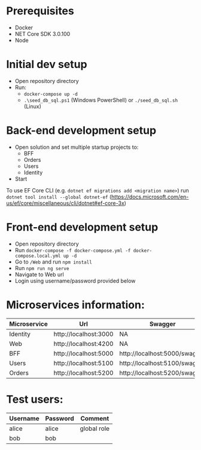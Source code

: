 # Prerequisites
* Docker
* NET Core SDK 3.0.100
* Node

# Initial dev setup
* Open repository directory
* Run:
  * `docker-compose up -d`
  * `.\seed_db_sql.ps1` (Windows PowerShell) or `./seed_db_sql.sh` (Linux)

# Back-end development setup
* Open solution and set multiple startup projects to:
  * BFF
  * Orders
  * Users
  * Identity
* Start

To use EF Core CLI (e.g. `dotnet ef migrations add <migration name>`) run `dotnet tool install --global dotnet-ef` (https://docs.microsoft.com/en-us/ef/core/miscellaneous/cli/dotnet#ef-core-3x)

# Front-end development setup
* Open repository directory
* Run `docker-compose -f docker-compose.yml -f docker-compose.local.yml up -d`
* Go to `/Web` and run `npm install` 
* Run `npm run ng serve`
* Navigate to Web url
* Login using username/password provided below

# Microservices information:
Microservice | Url | Swagger
--- | --- | ---
Identity | http://localhost:3000 | NA
Web | http://localhost:4200 | NA
BFF | http://localhost:5000 | http://localhost:5000/swagger
Users | http://localhost:5100 | http://localhost:5100/swagger
Orders | http://localhost:5200 | http://localhost:5200/swagger

# Test users:
Username | Password | Comment
--- | --- | ---
alice | alice | global role
bob | bob | 
